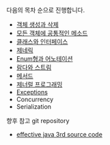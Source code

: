 다음의 목차 순으로 진행합니다.

- [객체 생성과 삭제](./ch2/README.md)
- [모든 객체에 공통적인 메소드](./ch3/README.md)
- [클래스와 인터페이스](./ch4/README.md)
- [제네릭](./ch5/README.md)
- [Enum형과 어노테이션](./ch6/README.md)
- [람다와 스트림](./ch7/README.md)
- [메서드](./ch8/README.md)
- [제너럴 프로그래밍](./ch9/README.md)
- [Exceptions](./ch10/README.md)
- Concurrency
- Serialization

향후 참고 git repository

- [effective java 3rd source code](https://github.com/WegraLee/effective-java-3e-source-code)
